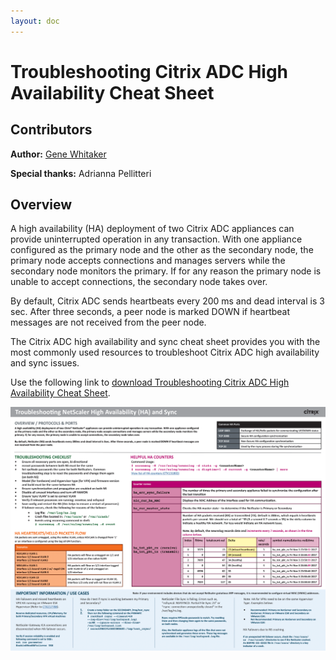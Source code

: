 ```yaml
---
layout: doc
---
```

# Troubleshooting Citrix ADC High Availability Cheat Sheet

## Contributors

**Author:** [Gene Whitaker](mailto:gene.whitaker@citrix.com)

**Special thanks:** Adrianna Pellitteri

## Overview

A high availability (HA) deployment of two Citrix ADC appliances can provide uninterrupted operation in any transaction. With one appliance configured as the primary node and the other as the secondary node, the primary node accepts connections and manages servers while the secondary node monitors the primary. If for any reason the primary node is unable to accept connections, the secondary node takes over.

By default, Citrix ADC sends heartbeats every 200 ms and dead interval is 3 sec. After three seconds, a peer node is marked DOWN if heartbeat messages are not received from the peer node.

The Citrix ADC high availability and sync cheat sheet provides you with the most commonly used resources to troubleshoot Citrix ADC high availability and sync issues.

Use the following link to [download Troubleshooting Citrix ADC High Availability Cheat Sheet](/en-us/tech-zone/learn/downloads/diagrams-posters_cheat-sheet-adc-troubleshooting-high-availability.pdf).

[![Cheat Sheet](/en-us/tech-zone/learn/media/diagrams-posters_cheat-sheet-adc-troubleshooting-high-availability_1.png)](/en-us/tech-zone/learn/downloads/diagrams-posters_cheat-sheet-adc-troubleshooting-high-availability.pdf)

